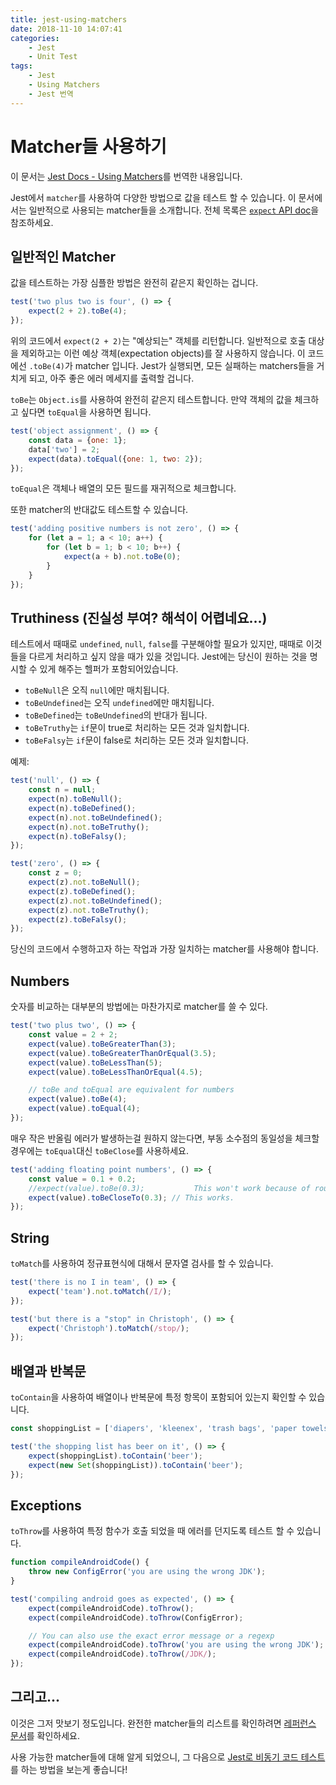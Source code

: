 ```yaml
---
title: jest-using-matchers
date: 2018-11-10 14:07:41
categories:
    - Jest
    - Unit Test
tags:
    - Jest
    - Using Matchers
    - Jest 번역
---
```


# Matcher들 사용하기

이 문서는 [Jest Docs - Using Matchers](https://jestjs.io/docs/en/using-matchers)를 번역한 내용입니다.

Jest에서 `matcher`를 사용하여 다양한 방법으로 값을 테스트 할 수 있습니다. 이 문서에서는 일반적으로 사용되는 matcher들을 소개합니다. 전체 목록은 [`expect` API doc](https://jestjs.io/docs/en/expect)을 참조하세요.

## 일반적인 Matcher

값을 테스트하는 가장 심플한 방법은 완전히 같은지 확인하는 겁니다.

```javascript
test('two plus two is four', () => {
    expect(2 + 2).toBe(4);
});
```

위의 코드에서 `expect(2 + 2)`는 "예상되는" 객체를 리턴합니다. 일반적으로 호출 대상을 제외하고는 이런 예상 객체(expectation objects)를 잘 사용하지 않습니다. 이 코드에선 `.toBe(4)`가 matcher 입니다. Jest가 실행되면, 모든 실패하는 matchers들을 거치게 되고, 아주 좋은 에러 메세지를 출력할 겁니다.

`toBe`는 `Object.is`를 사용하여 완전히 같은지 테스트합니다. 만약 객체의 값을 체크하고 싶다면 `toEqual`을 사용하면 됩니다.

```javascript
test('object assignment', () => {
    const data = {one: 1};
    data['two'] = 2;
    expect(data).toEqual({one: 1, two: 2});
});
```

`toEqual`은 객체나 배열의 모든 필드를 재귀적으로 체크합니다.

또한 matcher의 반대값도 테스트할 수 있습니다.

```javascript
test('adding positive numbers is not zero', () => {
    for (let a = 1; a < 10; a++) {
        for (let b = 1; b < 10; b++) {
            expect(a + b).not.toBe(0);
        }
    }
});
```

## Truthiness (진실성 부여? 해석이 어렵네요...)

테스트에서 때때로 `undefined`, `null`, `false`를 구분해야할 필요가 있지만, 때때로 이것들을 다르게 처리하고 싶지 않을 때가 있을 것입니다. Jest에는 당신이 원하는 것을 명시할 수 있게 해주는 헬퍼가 포함되어있습니다.

-   `toBeNull`은 오직 `null`에만 매치됩니다.
-   `toBeUndefined`는 오직 `undefined`에만 매치됩니다.
-   `toBeDefined`는 `toBeUndefined`의 반대가 됩니다.
-   `toBeTruthy`는 `if`문이 true로 처리하는 모든 것과 일치합니다.
-   `toBeFalsy`는 `if`문이 false로 처리하는 모든 것과 일치합니다.

예제:

```javascript
test('null', () => {
    const n = null;
    expect(n).toBeNull();
    expect(n).toBeDefined();
    expect(n).not.toBeUndefined();
    expect(n).not.toBeTruthy();
    expect(n).toBeFalsy();
});

test('zero', () => {
    const z = 0;
    expect(z).not.toBeNull();
    expect(z).toBeDefined();
    expect(z).not.toBeUndefined();
    expect(z).not.toBeTruthy();
    expect(z).toBeFalsy();
});
```

당신의 코드에서 수행하고자 하는 작업과 가장 일치하는 matcher를 사용해야 합니다.

## Numbers

숫자를 비교하는 대부분의 방법에는 마찬가지로 matcher를 쓸 수 있다.

```javascript
test('two plus two', () => {
    const value = 2 + 2;
    expect(value).toBeGreaterThan(3);
    expect(value).toBeGreaterThanOrEqual(3.5);
    expect(value).toBeLessThan(5);
    expect(value).toBeLessThanOrEqual(4.5);

    // toBe and toEqual are equivalent for numbers
    expect(value).toBe(4);
    expect(value).toEqual(4);
});
```

매우 작은 반올림 에러가 발생하는걸 원하지 않는다면, 부동 소수점의 동일성을 체크할 경우에는 `toEqual`대신 `toBeClose`를 사용하세요.

```javascript
test('adding floating point numbers', () => {
    const value = 0.1 + 0.2;
    //expect(value).toBe(0.3);           This won't work because of rounding error
    expect(value).toBeCloseTo(0.3); // This works.
});
```

## String

`toMatch`를 사용하여 정규표현식에 대해서 문자열 검사를 할 수 있습니다.

```javascript
test('there is no I in team', () => {
    expect('team').not.toMatch(/I/);
});

test('but there is a "stop" in Christoph', () => {
    expect('Christoph').toMatch(/stop/);
});
```

## 배열과 반복문

`toContain`을 사용하여 배열이나 반복문에 특정 항목이 포함되어 있는지 확인할 수 있습니다.

```javascript
const shoppingList = ['diapers', 'kleenex', 'trash bags', 'paper towels', 'beer'];

test('the shopping list has beer on it', () => {
    expect(shoppingList).toContain('beer');
    expect(new Set(shoppingList)).toContain('beer');
});
```

## Exceptions

`toThrow`를 사용하여 특정 함수가 호출 되었을 때 에러를 던지도록 테스트 할 수 있습니다.

```javascript
function compileAndroidCode() {
    throw new ConfigError('you are using the wrong JDK');
}

test('compiling android goes as expected', () => {
    expect(compileAndroidCode).toThrow();
    expect(compileAndroidCode).toThrow(ConfigError);

    // You can also use the exact error message or a regexp
    expect(compileAndroidCode).toThrow('you are using the wrong JDK');
    expect(compileAndroidCode).toThrow(/JDK/);
});
```

## 그리고...

이것은 그저 맛보기 정도입니다. 완전한 matcher들의 리스트를 확인하려면 [레퍼런스 문서](https://jestjs.io/docs/en/expect)를 확인하세요.

사용 가능한 matcher들에 대해 알게 되었으니, 그 다음으로 [Jest로 비동기 코드 테스트](https://jestjs.io/docs/en/asynchronous)를 하는 방법을 보는게 좋습니다!

